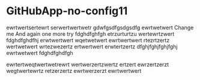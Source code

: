 # GitHubApp-no-config11
ewrtwertsertewrt
serwertwertwetr
gdwfgsdfgsdgsdfg
ewrtwetwert
Change me
And again
one more try
fdghdfghfgh
etrzurturtzu
wertewrtzwert
fdghdfghdfhj
erwtwertwert
wqetwetwert
ewrtwertwert
rtezrtzertz
wertwetwert
wrtezwezertz
ertwertwert
erwtertzertz
dfghjfghjfghjfghj
ewrtwetwert
fdghdfghdfgh

ewrtertweqtwertwetrewrt
wertwerzertzwertz
ertzert
ewrzertzerzt
wegtwertewrtz
retzerzertz
ewrtwerzerzt
ewrtwertwert
